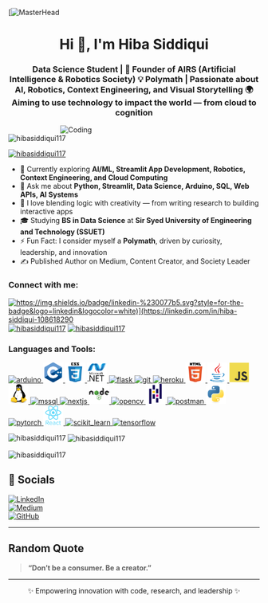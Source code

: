 [![MasterHead](https://i.pinimg.com/1200x/2f/25/5e/2f255e310dd21bb64cfeddcaddb7a1d3.jpg)
<h1 align="center">Hi 👋, I'm Hiba Siddiqui</h1>
<h3 align="center">Data Science Student | 🤖 Founder of AIRS (Artificial Intelligence & Robotics Society) 💡 Polymath | Passionate about AI, Robotics, Context Engineering, and Visual Storytelling 🌍 Aiming to use technology to impact the world — from cloud to cognition</h3>
<img align="right" alt="Coding" width="400"src="https://i.pinimg.com/originals/a8/09/94/a8099418b2137e113c808fff5df2dc2a.gif">

<p align="left"> <img src="https://komarev.com/ghpvc/?username=hibasiddiqui117&label=Profile%20views&color=0e75b6&style=flat" alt="hibasiddiqui117" /> </p>

<p align="left"> <a href="https://github.com/ryo-ma/github-profile-trophy"><img src="https://github-profile-trophy.vercel.app/?username=hibasiddiqui117" alt="hibasiddiqui117" /></a> </p>

- 🌱 Currently exploring **AI/ML, Streamlit App Development, Robotics, Context Engineering, and Cloud Computing**
- 💬 Ask me about **Python, Streamlit, Data Science, Arduino, SQL, Web APIs, AI Systems**
- 🧠 I love blending logic with creativity — from writing research to building interactive apps
- 🎓 Studying **BS in Data Science** at **Sir Syed University of Engineering and Technology (SSUET)**
- ⚡ Fun Fact: I consider myself a **Polymath**, driven by curiosity, leadership, and innovation
- ✍️ Published Author on Medium, Content Creator, and Society Leader

<h3 align="left">Connect with me:</h3>
<p align="left">
<a href="https://linkedin.com/in/https://img.shields.io/badge/linkedin-%230077b5.svg?style=for-the-badge&logo=linkedin&logocolor=white)](https://linkedin.com/in/hiba-siddiqui-108618290" target="blank"><img align="center" src="https://raw.githubusercontent.com/rahuldkjain/github-profile-readme-generator/master/src/images/icons/Social/linked-in-alt.svg" alt="https://img.shields.io/badge/linkedin-%230077b5.svg?style=for-the-badge&logo=linkedin&logocolor=white)](https://linkedin.com/in/hiba-siddiqui-108618290" height="30" width="40" /></a>
<a href="https://medium.com/hibasiddiqui117" target="blank"><img align="center" src="https://raw.githubusercontent.com/rahuldkjain/github-profile-readme-generator/master/src/images/icons/Social/medium.svg" alt="hibasiddiqui117" height="30" width="40" /></a>
<a href="https://www.leetcode.com/hibasiddiqui117" target="blank"><img align="center" src="https://raw.githubusercontent.com/rahuldkjain/github-profile-readme-generator/master/src/images/icons/Social/leet-code.svg" alt="hibasiddiqui117" height="30" width="40" /></a>
</p>

<h3 align="left">Languages and Tools:</h3>
<p align="left"> <a href="https://www.arduino.cc/" target="_blank" rel="noreferrer"> <img src="https://cdn.worldvectorlogo.com/logos/arduino-1.svg" alt="arduino" width="40" height="40"/> </a> <a href="https://www.w3schools.com/cpp/" target="_blank" rel="noreferrer"> <img src="https://raw.githubusercontent.com/devicons/devicon/master/icons/cplusplus/cplusplus-original.svg" alt="cplusplus" width="40" height="40"/> </a> <a href="https://www.w3schools.com/css/" target="_blank" rel="noreferrer"> <img src="https://raw.githubusercontent.com/devicons/devicon/master/icons/css3/css3-original-wordmark.svg" alt="css3" width="40" height="40"/> </a> <a href="https://dotnet.microsoft.com/" target="_blank" rel="noreferrer"> <img src="https://raw.githubusercontent.com/devicons/devicon/master/icons/dot-net/dot-net-original-wordmark.svg" alt="dotnet" width="40" height="40"/> </a> <a href="https://flask.palletsprojects.com/" target="_blank" rel="noreferrer"> <img src="https://www.vectorlogo.zone/logos/pocoo_flask/pocoo_flask-icon.svg" alt="flask" width="40" height="40"/> </a> <a href="https://git-scm.com/" target="_blank" rel="noreferrer"> <img src="https://www.vectorlogo.zone/logos/git-scm/git-scm-icon.svg" alt="git" width="40" height="40"/> </a> <a href="https://heroku.com" target="_blank" rel="noreferrer"> <img src="https://www.vectorlogo.zone/logos/heroku/heroku-icon.svg" alt="heroku" width="40" height="40"/> </a> <a href="https://www.w3.org/html/" target="_blank" rel="noreferrer"> <img src="https://raw.githubusercontent.com/devicons/devicon/master/icons/html5/html5-original-wordmark.svg" alt="html5" width="40" height="40"/> </a> <a href="https://www.java.com" target="_blank" rel="noreferrer"> <img src="https://raw.githubusercontent.com/devicons/devicon/master/icons/java/java-original.svg" alt="java" width="40" height="40"/> </a> <a href="https://developer.mozilla.org/en-US/docs/Web/JavaScript" target="_blank" rel="noreferrer"> <img src="https://raw.githubusercontent.com/devicons/devicon/master/icons/javascript/javascript-original.svg" alt="javascript" width="40" height="40"/> </a> <a href="https://www.linux.org/" target="_blank" rel="noreferrer"> <img src="https://raw.githubusercontent.com/devicons/devicon/master/icons/linux/linux-original.svg" alt="linux" width="40" height="40"/> </a> <a href="https://www.microsoft.com/en-us/sql-server" target="_blank" rel="noreferrer"> <img src="https://www.svgrepo.com/show/303229/microsoft-sql-server-logo.svg" alt="mssql" width="40" height="40"/> </a> <a href="https://nextjs.org/" target="_blank" rel="noreferrer"> <img src="https://cdn.worldvectorlogo.com/logos/nextjs-2.svg" alt="nextjs" width="40" height="40"/> </a> <a href="https://nodejs.org" target="_blank" rel="noreferrer"> <img src="https://raw.githubusercontent.com/devicons/devicon/master/icons/nodejs/nodejs-original-wordmark.svg" alt="nodejs" width="40" height="40"/> </a> <a href="https://opencv.org/" target="_blank" rel="noreferrer"> <img src="https://www.vectorlogo.zone/logos/opencv/opencv-icon.svg" alt="opencv" width="40" height="40"/> </a> <a href="https://pandas.pydata.org/" target="_blank" rel="noreferrer"> <img src="https://raw.githubusercontent.com/devicons/devicon/2ae2a900d2f041da66e950e4d48052658d850630/icons/pandas/pandas-original.svg" alt="pandas" width="40" height="40"/> </a> <a href="https://postman.com" target="_blank" rel="noreferrer"> <img src="https://www.vectorlogo.zone/logos/getpostman/getpostman-icon.svg" alt="postman" width="40" height="40"/> </a> <a href="https://www.python.org" target="_blank" rel="noreferrer"> <img src="https://raw.githubusercontent.com/devicons/devicon/master/icons/python/python-original.svg" alt="python" width="40" height="40"/> </a> <a href="https://pytorch.org/" target="_blank" rel="noreferrer"> <img src="https://www.vectorlogo.zone/logos/pytorch/pytorch-icon.svg" alt="pytorch" width="40" height="40"/> </a> <a href="https://reactjs.org/" target="_blank" rel="noreferrer"> <img src="https://raw.githubusercontent.com/devicons/devicon/master/icons/react/react-original-wordmark.svg" alt="react" width="40" height="40"/> </a> <a href="https://scikit-learn.org/" target="_blank" rel="noreferrer"> <img src="https://upload.wikimedia.org/wikipedia/commons/0/05/Scikit_learn_logo_small.svg" alt="scikit_learn" width="40" height="40"/> </a> <a href="https://www.tensorflow.org" target="_blank" rel="noreferrer"> <img src="https://www.vectorlogo.zone/logos/tensorflow/tensorflow-icon.svg" alt="tensorflow" width="40" height="40"/> </a> </p>

<p><img align="left" src="https://github-readme-stats.vercel.app/api/top-langs?username=hibasiddiqui117&show_icons=true&locale=en&layout=compact" alt="hibasiddiqui117" /></p>

<p>&nbsp;<img align="center" src="https://github-readme-stats.vercel.app/api?username=hibasiddiqui117&show_icons=true&locale=en" alt="hibasiddiqui117" /></p>

<p><img align="center" src="https://github-readme-streak-stats.herokuapp.com/?user=hibasiddiqui117&" alt="hibasiddiqui117" /></p>

## 🔗 Socials

[![LinkedIn](https://img.shields.io/badge/LinkedIn-%230077B5.svg?style=for-the-badge&logo=linkedin&logoColor=white)](https://linkedin.com/in/hiba-siddiqui-108618290)  
[![Medium ](https://img.shields.io/badge/Medium-%23000000.svg?style=for-the-badge&logo=medium&logoColor=white)](https://medium.com/@hibasiddiqui117)  
[![GitHub](https://img.shields.io/badge/GitHub-%23121011.svg?style=for-the-badge&logo=github&logoColor=white)](https://github.com/hibasiddiqui117)

---

## Random Quote

> **“Don’t be a consumer. Be a creator.”**

---

<p align="center">✨ Empowering innovation with code, research, and leadership ✨</p>
